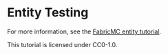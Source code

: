 # Entity Testing

For more information, see the [FabricMC entity tutorial](https://fabricmc.net/wiki/tutorial:entity).

This tutorial is licensed under CC0-1.0.
